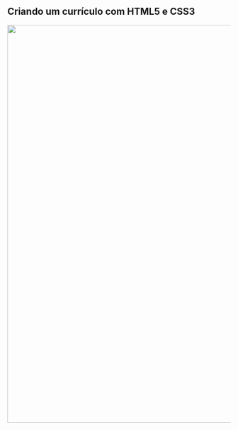 ## Criando um currículo com HTML5 e CSS3

<div>
  <img src="(https://user-images.githubusercontent.com/95629281/189126150-91dc1236-44d5-4e6e-ad4e-d8c47db2f8c1.png" width="900px" />
</div>
